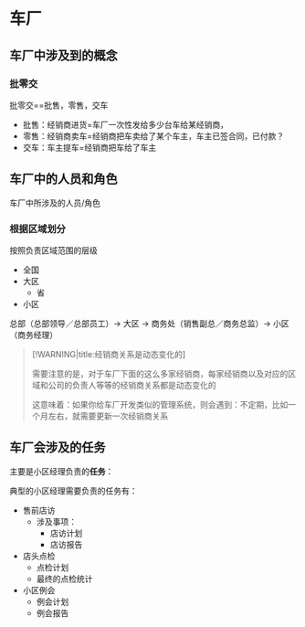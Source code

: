 # 车厂

## 车厂中涉及到的概念

### 批零交

批零交==批售，零售，交车

* 批售：经销商进货=车厂一次性发给多少台车给某经销商，
* 零售：经销商卖车=经销商把车卖给了某个车主，车主已签合同，已付款？
* 交车：车主提车=经销商把车给了车主

## 车厂中的人员和角色

车厂中所涉及的人员/角色

### 根据区域划分

按照负责区域范围的层级

* 全国
* 大区
  * 省
* 小区

总部（总部领导／总部员工）-> 大区 -> 商务处（销售副总／商务总监）-> 小区（商务经理）

> [!WARNING|title:经销商关系是动态变化的]
>
> 需要注意的是，对于车厂下面的这么多家经销商，每家经销商以及对应的区域和公司的负责人等等的经销商关系都是动态变化的
>
> 这意味着：如果你给车厂开发类似的管理系统，则会遇到：不定期，比如一个月左右，就需要更新一次经销商关系


## 车厂会涉及的任务

主要是小区经理负责的**任务**：

典型的小区经理需要负责的任务有：

* 售前店访
  * 涉及事项：
    * 店访计划
    * 店访报告
* 店头点检
  * 点检计划
  * 最终的点检统计
* 小区例会
  * 例会计划
  * 例会报告
